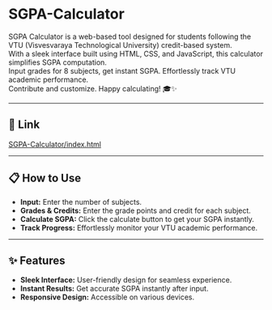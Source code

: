# SGPA-Calculator

SGPA Calculator is a web-based tool designed for students following the VTU (Visvesvaraya Technological University) credit-based system.  
With a sleek interface built using HTML, CSS, and JavaScript, this calculator simplifies SGPA computation.  
Input grades for 8 subjects, get instant SGPA. Effortlessly track VTU academic performance.  
Contribute and customize. Happy calculating! 🎓✨

---

## 🔗 Link

[SGPA-Calculator/index.html](SGPA-Calculator/index.html)

---

## 📋 How to Use

- **Input:** Enter the number of subjects.
- **Grades & Credits:** Enter the grade points and credit for each subject.
- **Calculate SGPA:** Click the calculate button to get your SGPA instantly.
- **Track Progress:** Effortlessly monitor your VTU academic performance.

---

## ✨ Features

- **Sleek Interface:** User-friendly design for seamless experience.
- **Instant Results:** Get accurate SGPA instantly after input.
- **Responsive Design:** Accessible on various devices.
